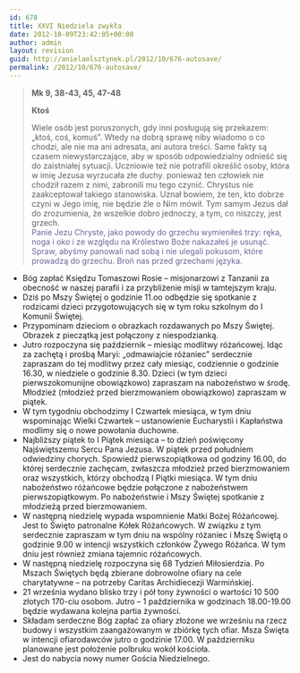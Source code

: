 ```yaml
---
id: 678
title: XXVI Niedziela zwykła
date: 2012-10-09T23:42:05+00:00
author: admin
layout: revision
guid: http://anielaolsztynek.pl/2012/10/676-autosave/
permalink: /2012/10/676-autosave/
---
```

> **Mk 9, 38-43, 45, 47-48**
> 
> **Ktoś**
> 
> Wiele osób jest poruszonych, gdy inni posługują się przekazem: &#8222;ktoś, coś, komuś&#8221;. Wtedy na dobrą sprawę niby wiadomo o co chodzi, ale nie ma ani adresata, ani autora treści. Same fakty są czasem niewystarczające, aby w sposób odpowiedzialny odnieść się do zaistniałej sytuacji. Uczniowie też nie potrafili określić osoby, która w imię Jezusa wyrzucała złe duchy. ponieważ ten człowiek nie chodził razem z nimi, zabronili mu tego czynić. Chrystus nie zaakceptował takiego stanowiska. Uznał bowiem, że ten, kto dobrze czyni w Jego imię, nie będzie źle o Nim mówił. Tym samym Jezus dał do zrozumienia, że wszelkie dobro jednoczy, a tym, co niszczy, jest grzech.  
> <span style="color: #666699;">Panie Jezu Chryste, jako powody do grzechu wymieniłeś trzy: ręka, noga i oko i ze względu na Królestwo Boże nakazałeś je usunąć. Spraw, abyśmy panowali nad sobą i nie ulegali pokusom, które prowadzą do grzechu. Broń nas przed grzechami języka.</span>

  * Bóg zapłać Księdzu Tomaszowi Rosie &#8211; misjonarzowi z Tanzanii za obecność w naszej parafii i za przybliżenie misji w tamtejszym kraju.
  * Dziś po Mszy Świętej o godzinie 11.oo odbędzie się spotkanie z rodzicami dzieci przygotowujących się w tym roku szkolnym do I Komunii Świętej.
  * Przypominam dzieciom o obrazkach rozdawanych po Mszy Świętej. Obrazek z pieczątką jest połączony z niespodzianką.
  * Jutro rozpoczyna się październik &#8211; miesiąc modlitwy różańcowej. Idąc za zachętą i prośbą Maryi: &#8222;odmawiajcie różaniec&#8221; serdecznie zapraszam do tej modlitwy przez cały miesiąc, codziennie o godzinie 16.30, w niedziele o godzinie 8.30. Dzieci (w tym dzieci pierwszokomunijne obowiązkowo) zapraszam na nabożeństwo w środę. Młodzież (młodzież przed bierzmowaniem obowiązkowo) zapraszam w piątek.
  * W tym tygodniu obchodzimy I Czwartek miesiąca, w tym dniu wspominając Wielki Czwartek &#8211; ustanowienie Eucharystii i Kapłaństwa modlimy się o nowe powołania duchowne.
  * Najbliższy piątek to I Piątek miesiąca &#8211; to dzień poświęcony Najświętszemu Sercu Pana Jezusa. W piątek przed południem odwiedziny chorych. Spowiedź pierwszopiątkowa od godziny 16.00, do której serdecznie zachęcam, zwłaszcza młodzież przed bierzmowaniem oraz wszystkich, którzy obchodzą I Piątki miesiąca. W tym dniu nabożeństwo różańcowe będzie połączone z nabożeństwem pierwszopiątkowym. Po nabożeństwie i Mszy Świętej spotkanie z młodzieżą przed bierzmowaniem.
  * W następną niedzielę wypada wspomnienie Matki Bożej Różańcowej. Jest to Święto patronalne Kółek Różańcowych. W związku z tym serdecznie zapraszam w tym dniu na wspólny różaniec i Mszę Świętą o godzinie 9.00 w intencji wszystkich członków Żywego Różańca. W tym dniu jest również zmiana tajemnic różańcowych.
  * W następną niedzielę rozpoczyna się 68 Tydzień Miłosierdzia. Po Mszach Świętych będą zbierane dobrowolne ofiary na cele charytatywne &#8211; na potrzeby Caritas Archidiecezji Warmińskiej.
  * 21 września wydano blisko trzy i pół tony żywności o wartości 10 500 złotych 170-ciu osobom. Jutro &#8211; 1 października w godzinach 18.00-19.00 będzie wydawana kolejna partia żywności.
  * Składam serdeczne Bóg zapłać za ofiary złożone we wrześniu na rzecz budowy i wszystkim zaangażowanym w zbiórkę tych ofiar. Msza Święta w intencji ofiarodawców jutro o godzinie 17.00. W październiku planowane jest położenie polbruku wokół kościoła.
  * Jest do nabycia nowy numer Gościa Niedzielnego.